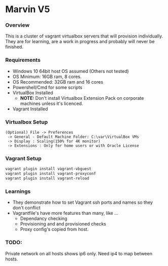 # Marvin V5

### Overview

This is a cluster of vagrant virtualbox servers that will provision individually.  They are for learning, are a work in progress and probably will never be finished.

### Requirements
* Windows 10 64bit host OS assumed (Others not tested)
* OS Minimum: 16GB ram, 8 cores.  
* OS Recommended: 32GB ram and 16 cores
* Powershell/Cmd for some scripts
* VirtualBox Installed
    * **NOTE:** Don't install Virtualbox Extension Pack on corporate machines unless it's licenced.
* Vagrant Installed

### Virtualbox Setup
```text
(Optional) File -> Preferences 
 -> General - Default Machine Folder: C:\var\VirtualBox VMs
 -> Display : Scaling(150% for 4K monitor)
 -> Extensions : Only for home users or with Oracle License
```

### Vagrant Setup
```powershell
vagrant plugin install vagrant-vbguest
vagrant plugin install vagrant-proxyconf
vagrant plugin install vagrant-reload
```

### Learnings
* They demonstrate how to set Vagrant ssh ports and names so they don't conflict
* Vagrantfile's have more features than many, like ...
    * Dependancy checking
    * Provisioning and and provisioned checks
    * Proxy config's copied from host.

### TODO: 
Private network on all hosts shows ip6 only.  Need ip4 to map between hosts.